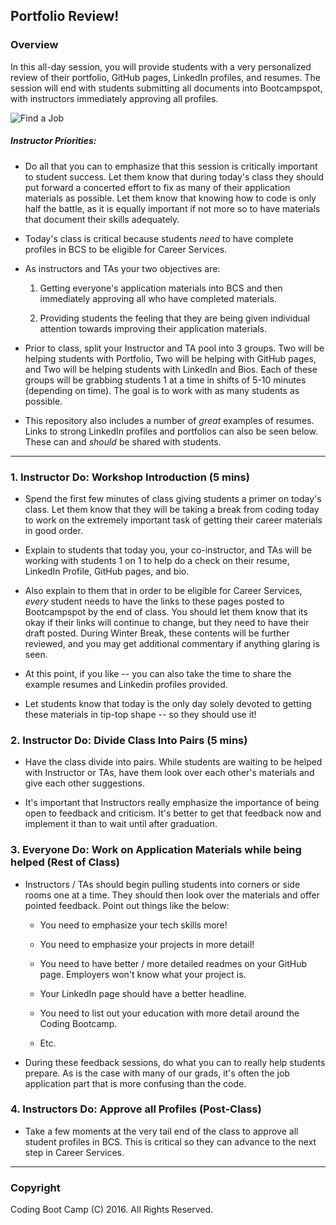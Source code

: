 ## Portfolio Review!

### Overview
In this all-day session, you will provide students with a very personalized review of their portfolio, GitHub pages, LinkedIn profiles, and resumes. The session will end with students submitting all documents into Bootcampspot, with instructors immediately approving all profiles.

![Find a Job](http://wybeaconnews.org/wp-content/uploads/2016/05/job-search-900x506.jpg)

##### Instructor Priorities:

* Do all that you can to emphasize that this session is critically important to student success. Let them know that during today's class they should put forward a concerted effort to fix as many of their application materials as possible. Let them know that knowing how to code is only half the battle, as it is equally important if not more so to have materials that document their skills adequately.

* Today's class is critical because students *need* to have complete profiles in BCS to be eligible for Career Services. 

* As instructors and TAs your two objectives are:

    1. Getting everyone's application materials into BCS and then immediately approving all who have completed materials.

    2. Providing students the feeling that they are being given individual attention towards improving their application materials.

* Prior to class, split your Instructor and TA pool into 3 groups. Two will be helping students with Portfolio, Two will be helping with GitHub pages, and Two will be helping students with LinkedIn and Bios. Each of these groups will be grabbing students 1 at a time in shifts of 5-10 minutes (depending on time). The goal is to work with as many students as possible. 

* This repository also includes a number of *great* examples of resumes. Links to strong LinkedIn profiles and portfolios can also be seen below. These can and *should* be shared with students.

--------

### 1. Instructor Do: Workshop Introduction (5 mins)

* Spend the first few minutes of class giving students a primer on today's class. Let them know that they will be taking a break from coding today to work on the extremely important task of getting their career materials in good order.

* Explain to students that today you, your co-instructor, and TAs will be working with students 1 on 1 to help do a check on their resume, LinkedIn Profile, GitHub pages, and bio. 

* Also explain to them that in order to be eligible for Career Services, *every* student needs to have the links to these pages posted to Bootcampspot by the end of class. You should let them know that its okay if their links will continue to change, but they need to have their draft posted. During Winter Break, these contents will be further reviewed, and you may get additional commentary if anything glaring is seen.

* At this point, if you like -- you can also take the time to share the example resumes and Linkedin profiles provided. 

* Let students know that today is the only day solely devoted to getting these materials in tip-top shape -- so they should use it!

### 2. Instructor Do: Divide Class Into Pairs (5 mins)

* Have the class divide into pairs. While students are waiting to be helped with Instructor or TAs, have them look over each other's materials and give each other suggestions.

* It's important that Instructors really emphasize the importance of being open to feedback and criticism. It's better to get that feedback now and implement it than to wait until after graduation.

### 3. Everyone Do: Work on Application Materials while being helped (Rest of Class)

* Instructors / TAs should begin pulling students into corners or side rooms one at a time. They should then look over the materials and offer pointed feedback. Point out things like the below:
    
    * You need to emphasize your tech skills more!

    * You need to emphasize your projects in more detail!

    * You need to have better / more detailed readmes on your GitHub page. Employers won't know what your project is.

    * Your LinkedIn page should have a better headline.

    * You need to list out your education with more detail around the Coding Bootcamp.

    * Etc. 

* During these feedback sessions, do what you can to really help students prepare. As is the case with many of our grads, it's often the job application part that is more confusing than the code.

### 4. Instructors Do: Approve all Profiles (Post-Class)

* Take a few moments at the very tail end of the class to approve all student profiles in BCS. This is critical so they can advance to the next step in Career Services.

-------

### Copyright
Coding Boot Camp (C) 2016. All Rights Reserved.
